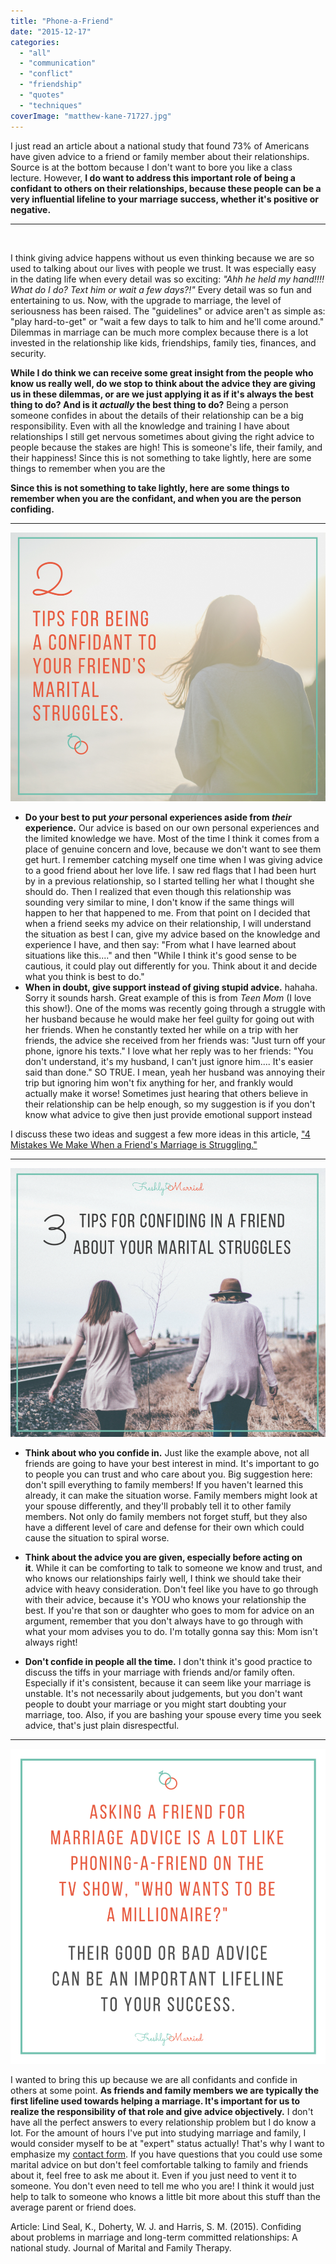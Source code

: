 ```yaml
---
title: "Phone-a-Friend"
date: "2015-12-17"
categories: 
  - "all"
  - "communication"
  - "conflict"
  - "friendship"
  - "quotes"
  - "techniques"
coverImage: "matthew-kane-71727.jpg"
---
```


I just read an article about a national study that found 73% of Americans have given advice to a friend or family member about their relationships. Source is at the bottom because I don't want to bore you like a class lecture. However, **I do want to address this important role of being a confidant to others on their relationships, because these people can be a very influential lifeline to your marriage success, whether it's positive or negative.**

* * *

 

I think giving advice happens without us even thinking because we are so used to talking about our lives with people we trust. It was especially easy in the dating life when every detail was so exciting: _"Ahh he held my hand!!!! What do I do? Text him or wait a few days?!"_ Every detail was so fun and entertaining to us. Now, with the upgrade to marriage, the level of seriousness has been raised. The "guidelines" or advice aren't as simple as: "play hard-to-get" or "wait a few days to talk to him and he'll come around." Dilemmas in marriage can be much more complex because there is a lot invested in the relationship like kids, friendships, family ties, finances, and security.

**While I do think we can receive some great insight from the people who know us really well, do we stop to think about the advice they are giving us in these dilemmas, or are we just applying it as if it's always the best thing to do? And is it _actually_ the best thing to do?** Being a person someone confides in about the details of their relationship can be a big responsibility. Even with all the knowledge and training I have about relationships I still get nervous sometimes about giving the right advice to people because the stakes are high! This is someone's life, their family, and their happiness! Since this is not something to take lightly, here are some things to remember when you are the

**Since this is not something to take lightly, here are some things to remember when you are the confidant, and when you are the person confiding.**

* * *

![phone a friend, who wants to be a millionaire, lifelines in marriage, a lifeline, friends and family lifelines, giving marriage advice, being a confidant, how to be a confidant, how to confide in others, how to better confide in others, confiding in others about your marriage, newlywed marital problems, talking to people about your marital problems, talking to people about your problems](/images/BLOG-size-2-tips-for-being-a-confidant-to-your-friends-marital-struggles.png)

- **Do your best to put _your_ personal experiences aside from _their_ experience.** Our advice is based on our own personal experiences and the limited knowledge we have. Most of the time I think it comes from a place of genuine concern and love, because we don't want to see them get hurt. I remember catching myself one time when I was giving advice to a good friend about her love life. I saw red flags that I had been hurt by in a previous relationship, so I started telling her what I thought she should do. Then I realized that even though this relationship was sounding very similar to mine, I don't know if the same things will happen to her that happened to me. From that point on I decided that when a friend seeks my advice on their relationship, I will understand the situation as best I can, give my advice based on the knowledge and experience I have, and then say: "From what I have learned about situations like this...." and then "While I think it's good sense to be cautious, it could play out differently for you. Think about it and decide what you think is best to do."
- **When in doubt, give support instead of giving stupid advice.** hahaha. Sorry it sounds harsh. Great example of this is from _Teen Mom_ (I love this show!). One of the moms was recently going through a struggle with her husband because he would make her feel guilty for going out with her friends. When he constantly texted her while on a trip with her friends, the advice she received from her friends was: "Just turn off your phone, ignore his texts." I love what her reply was to her friends: "You don't understand, it's my husband, I can't just ignore him.... It's easier said than done." SO TRUE. I mean, yeah her husband was annoying their trip but ignoring him won't fix anything for her, and frankly would actually make it worse! Sometimes just hearing that others believe in their relationship can be help enough, so my suggestion is if you don't know what advice to give then just provide emotional support instead

I discuss these two ideas and suggest a few more ideas in this article, ["4 Mistakes We Make When a Friend's Marriage is Struggling."](https://freshlymarried.com/4-mistakes-we-make-when-a-friends-marriage-is-struggling/)

* * *

![phone a friend, who wants to be a millionaire, lifelines in marriage, a lifeline, friends and family lifelines, giving marriage advice, being a confidant, how to be a confidant, how to confide in others, how to better confide in others, confiding in others about your marriage, newlywed marital problems, talking to people about your marital problems, talking to people about your problems](/images/blog-post-size-3-tips-for-confiding-in-a-friend.png)

- **Think about who you confide in.** Just like the example above, not all friends are going to have your best interest in mind. It's important to go to people you can trust and who care about you. Big suggestion here: don't spill everything to family members! If you haven't learned this already, it can make the situation worse. Family members might look at your spouse differently, and they'll probably tell it to other family members. Not only do family members not forget stuff, but they also have a different level of care and defense for their own which could cause the situation to spiral worse.

- **Think about the advice you are given, especially before acting on it**. While it can be comforting to talk to someone we know and trust, and who knows our relationships fairly well, I think we should take their advice with heavy consideration. Don't feel like you have to go through with their advice, because it's YOU who knows your relationship the best. If you're that son or daughter who goes to mom for advice on an argument, remember that you don't always have to go through with what your mom advises you to do. I'm totally gonna say this: Mom isn't always right!

- **Don't confide in people all the time.** I don't think it's good practice to discuss the tiffs in your marriage with friends and/or family often. Especially if it's consistent, because it can seem like your marriage is unstable. It's not necessarily about judgements, but you don't want people to doubt your marriage or you might start doubting your marriage, too. Also, if you are bashing your spouse every time you seek advice, that's just plain disrespectful.

* * *

![phone a friend, who wants to be a millionaire, lifelines in marriage, a lifeline, friends and family lifelines, giving marriage advice, being a confidant, how to be a confidant, how to confide in others, how to better confide in others, confiding in others about your marriage, newlywed marital problems, talking to people about your marital problems, talking to people about your problems](/images/phoning-a-friend-3.png)

I wanted to bring this up because we are all confidants and confide in others at some point. **As friends and family members we are typically the first lifeline used towards helping a marriage. It's important for us to realize the responsibility of that role and give advice objectively.** I don't have all the perfect answers to every relationship problem but I do know a lot. For the amount of hours I've put into studying marriage and family, I would consider myself to be at "expert" status actually! That's why I want to emphasize my [contact form](http://freshlymarried.com/contact/). If you have questions that you could use some marital advice on but don't feel comfortable talking to family and friends about it, feel free to ask me about it. Even if you just need to vent it to someone. You don't even need to tell me who you are! I think it would just help to talk to someone who knows a little bit more about this stuff than the average parent or friend does.

Article: Lind Seal, K., Doherty, W. J. and Harris, S. M. (2015). Confiding about problems in marriage and long-term committed relationships: A national study. Journal of Marital and Family Therapy.

